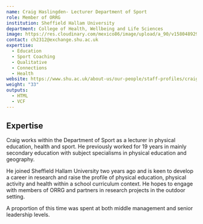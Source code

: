 ```yaml
---
name: Craig Haslingden- Lecturer Department of Sport
role: Member of ORRG
institution: Sheffield Hallam University
department: College of Health, Wellbeing and Life Sciences
image: https://res.cloudinary.com/mexico86/image/upload/a_90/v1580489295/Mug%20Shots/Craig_Haslingden_dvvgyo.jpg
contact: ch2312@exchange.shu.ac.uk
expertise:
  - Education
  - Sport Coaching
  - Qualitative
  - Connections
  - Health
website: https://www.shu.ac.uk/about-us/our-people/staff-profiles/craig-haslingden
weight: "33"
outputs:
  - HTML
  - VCF
---
```

## Expertise



Craig works within the Department of Sport as a lecturer in physical education, health and sport. He previously worked for 19 years in mainly secondary education with subject specialisms in physical education and geography. 

He joined Sheffield Hallam University two years ago and is keen to develop a career in research and raise the profile of physical education, physical activity and health within a school curriculum context. He hopes to engage with members of ORRG and partners in research projects in the outdoor setting.

A proportion of this time was spent at both middle management and senior leadership levels.